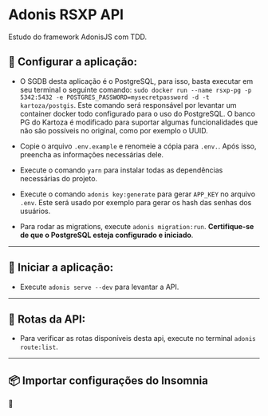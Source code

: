 # Adonis RSXP API

Estudo do framework AdonisJS com TDD.

## :hammer: Configurar a aplicação:

- O SGDB desta aplicação é o PostgreSQL, para isso, basta executar em seu terminal o seguinte comando: `sudo docker run --name rsxp-pg -p 5342:5432 -e POSTGRES_PASSWORD=mysecretpassword -d -t kartoza/postgis`. Este comando será responsável por levantar um container docker todo configurado para o uso do PostgreSQL. O banco PG do Kartoza é modificado para suportar algumas funcionalidades que não são possíveis no original, como por exemplo o UUID.

- Copie o arquivo `.env.example` e renomeie a cópia para `.env.`. Após isso, preencha as informações necessárias dele.

- Execute o comando `yarn` para instalar todas as dependências necessárias do projeto.

- Execute o comando `adonis key:generate` para gerar `APP_KEY` no arquivo `.env`. Este será usado por exemplo para gerar os hash das senhas dos usuários.

- Para rodar as migrations, execute `adonis migration:run`. **Certifique-se de que o PostgreSQL esteja configurado e iniciado**.

---

## :horse_racing: Iniciar a aplicação:

- Execute `adonis serve --dev` para levantar a API.

---

## :dart: Rotas da API:

- Para verificar as rotas disponíveis desta api, execute no terminal `adonis route:list`.

---

## :package: Importar configurações do Insomnia

:construction:
